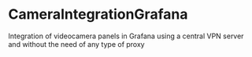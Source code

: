 # CameraIntegrationGrafana
Integration of videocamera panels in Grafana using a central VPN server and without the need of any type of proxy
